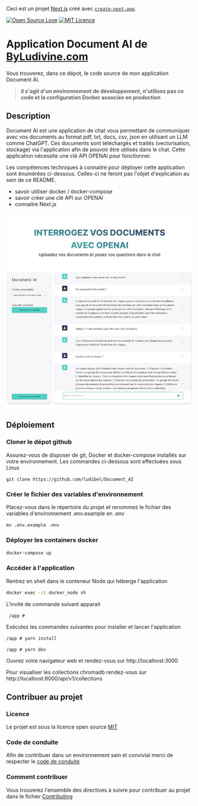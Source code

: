 Ceci est un projet [Next.js](https://nextjs.org/) créé avec [`create-next-app`](https://github.com/vercel/next.js/tree/canary/packages/create-next-app).

[![Open Source Love](https://badges.frapsoft.com/os/v1/open-source.svg?v=103)](https://github.com/ellerbrock/open-source-badges/)
[![MIT Licence](https://badges.frapsoft.com/os/mit/mit.svg?v=103)](https://opensource.org/licenses/mit-license.php)

# Application Document AI de [ByLudivine.com](https://www.byludivine.com)

Vous trouverez, dans ce dépot, le code source de mon application Document AI.

> **il s'agit d'un environnement de développement, n'utilisez pas ce code et la configuration Docker associée en production**

## Description

Document AI est une application de chat vous permettant de communiquer avec vos documents au format pdf, txt, docs, csv, json en utilisant un LLM comme ChatGPT. Ces documents sont téléchargés et traités (vectorisation, stockage) via l'application afin de pouvoir être utilisés dans le chat.
Cette application nécessite une clé API OPENAI pour fonctionner.

Les compétences techniques à connaitre pour déployer cette application sont énumérées ci-dessous. Celles-ci ne feront pas l'objet d'explication au sein de ce README.

- savoir utiliser docker / docker-compose
- savoir créer une clé API sur OPENAI
- connaitre Next.js

<p align="center">
<img src='./public/vue_DocumentAI.jpg' alt='Application Document AI'>
</p>

## Déploiement

### Cloner le dépot github

Assurez-vous de disposer de git, Docker et docker-compose installés sur votre environnement.
Les commandes ci-dessous sont effectuées sous Linux

```
git clone https://github.com/ludibel/Document_AI
```

### Créer le fichier des variables d'environnement

Placez-vous dans le répertoire du projet et renommez le fichier des variables d'environnement .env.example en .env

```
mv .env.example .env
```

### Déployer les containers docker

```
docker-compose up
```

### Accéder à l'application

Rentrez en shell dans le conteneur Node qui héberge l'application

```bash
docker exec -it docker_node sh
```

L'invité de commande suivant apparait

```
 /app #
```

Exécutez les commandes suivantes pour installer et lancer l'application

```
/app # yarn install
```

```
/app # yarn dev
```

Ouvrez votre navigateur web et rendez-vous sur http://localhost:3000

Pour visualiser les collections chromadb rendez-vous sur http://localhost:8000/api/v1/collections

## Contribuer au projet

### Licence

Le projet est sous la licence open source [MIT](LICENSE.md)

### Code de conduite

Afin de contribuer dans un environnement sain et convivial merci de respecter le [code de conduite](CODE_OF_CONDUCT.md)

### Comment contribuer

Vous trouverez l'ensemble des directives à suivre pour contribuer au projet dans le fichier [Contributing](CONTRIBUTING.md)
